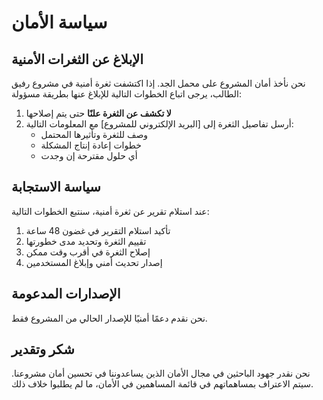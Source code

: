 # سياسة الأمان

## الإبلاغ عن الثغرات الأمنية

نحن نأخذ أمان المشروع على محمل الجد. إذا اكتشفت ثغرة أمنية في مشروع رفيق الطالب، يرجى اتباع الخطوات التالية للإبلاغ عنها بطريقة مسؤولة:

1. **لا تكشف عن الثغرة علنًا** حتى يتم إصلاحها
2. أرسل تفاصيل الثغرة إلى [البريد الإلكتروني للمشروع] مع المعلومات التالية:
   - وصف للثغرة وتأثيرها المحتمل
   - خطوات إعادة إنتاج المشكلة
   - أي حلول مقترحة إن وجدت

## سياسة الاستجابة

عند استلام تقرير عن ثغرة أمنية، سنتبع الخطوات التالية:

1. تأكيد استلام التقرير في غضون 48 ساعة
2. تقييم الثغرة وتحديد مدى خطورتها
3. إصلاح الثغرة في أقرب وقت ممكن
4. إصدار تحديث أمني وإبلاغ المستخدمين

## الإصدارات المدعومة

نحن نقدم دعمًا أمنيًا للإصدار الحالي من المشروع فقط.

## شكر وتقدير

نحن نقدر جهود الباحثين في مجال الأمان الذين يساعدوننا في تحسين أمان مشروعنا. سيتم الاعتراف بمساهماتهم في قائمة المساهمين في الأمان، ما لم يطلبوا خلاف ذلك.